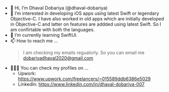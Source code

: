 - 👋 Hi, I’m Dhaval Dobariya (@dhaval-dobariya)
- 👀 I’m interested in developing iOS apps using latest Swift or legendary Objective-C. I have also worked in old apps which are initially developed in Objective-C and latter on features are addded using latest Swift. So I am confirtable with both the languages.
- 🌱 I’m currently learning SwiftUI.
- 📫 How to reach me ...
  > I am checking my emails regualorly. So you can email me dobariyadhaval2020@gmail.com
- 🧑🏻‍💻 You can check my profiles on ...
  - Upwork: https://www.upwork.com/freelancers/~015589ddb6386e5029
  - LinkedIn: https://www.linkedin.com/in/dhaval-dobariya-007

  

<!---
dhaval-dobariya/dhaval-dobariya is a ✨ special ✨ repository because its `README.md` (this file) appears on your GitHub profile.
You can click the Preview link to take a look at your changes.
--->
